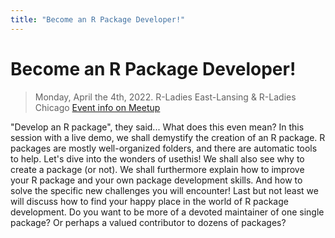 ```yaml
---
title: "Become an R Package Developer!"
---
```


# Become an R Package Developer!

> Monday, April the 4th, 2022. 
> R-Ladies East-Lansing & R-Ladies Chicago
> [Event info on Meetup](https://www.meetup.com/fr-FR/rladies-johannesburg/)

"Develop an R package", they said...
What does this even mean?
In this session with a live demo, we shall demystify the creation of an R package.
R packages are mostly well-organized folders, and there are automatic tools to help. Let's dive into the wonders of usethis!
We shall also see why to create a package (or not).
We shall furthermore explain how to improve your R package and your own package development skills. And how to solve the specific new challenges you will encounter!
Last but not least we will discuss how to find your happy place in the world of R package development. Do you want to be more of a devoted maintainer of one single package? Or perhaps a valued contributor to dozens of packages?